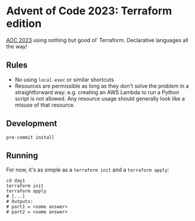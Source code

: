 # Advent of Code 2023: Terraform edition

[AOC 2023](https://adventofcode.com/2023/) using nothing but good ol' Terraform. Declarative languages all the way!

## Rules

* No using `local-exec` or similar shortcuts
* Resources are permissible as long as they don't solve the problem in a straightforward way: e.g. creating an AWS Lambda to run a Python script is _not_ allowed. Any resource usage should generally look like a misuse of that resource.

## Development

```
pre-commit install
```

## Running

For now, it's as simple as a `terraform init` and a `terraform apply`:

```
cd day1
terraform init
terraform apply
# [...]
# Outputs:
# part1 = <some answer>
# part2 = <some answer>
```
